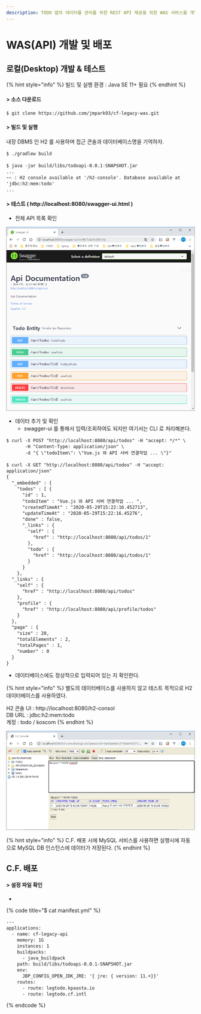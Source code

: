 ```yaml
---
description: TODO 앱의 데이터를 관리를 위한 REST API 제공을 위한 WAS 서비스를 개발하고 배포하는 과정을 설명한다.
---
```


# WAS\(API\) 개발 및 배포

## 로컬\(Desktop\) 개발 & 테스트

{% hint style="info" %}
빌드 및 실행 환경 : Java SE 11+  필요
{% endhint %}

#### &gt; 소스 다운로드  

```
$ git clone https://github.com/jmpark93/cf-legacy-was.git
```

#### &gt; 빌드 및 실행  

내장 DBMS 인 H2 를 사용하며 접근 콘솔과 데이터베이스명을 기억하자. 

```text
$ ./gradlew build

$ java -jar build/libs/todoapi-0.0.1-SNAPSHOT.jar
...
~~ : H2 console available at '/h2-console'. Database available at 'jdbc:h2:mem:todo'
...
```

#### &gt; 테스트 \( http://localhost:8080/swagger-ui.html \)

* 전체 API 목록 확인 

![](../../.gitbook/assets/image%20%28172%29.png)

* 데이터 추가 및 확인
  * swagger-ui 를 통해서 입력/조회하여도 되지만 여기서는 CLI 로 처리해본다. 

```text
$ curl -X POST "http://localhost:8080/api/todos" -H "accept: */*" \
       -H "Content-Type: application/json" \
       -d "{ \"todoItem\": \"Vue.js 와 API 서버 연결작업 ... \"}"
       
$ curl -X GET "http://localhost:8080/api/todos" -H "accept: application/json"
{
  "_embedded" : {
    "todos" : [ {
      "id" : 1,
      "todoItem" : "Vue.js 와 API 서버 연결작업 ... ",
      "createdTimeAt" : "2020-05-29T15:22:16.452713",
      "updateTimeAt" : "2020-05-29T15:22:16.45276",
      "done" : false,
      "_links" : {
        "self" : {
          "href" : "http://localhost:8080/api/todos/1"
        },
        "todo" : {
          "href" : "http://localhost:8080/api/todos/1"
        }
      }
    },
  "_links" : {
    "self" : {
      "href" : "http://localhost:8080/api/todos"
    },
    "profile" : {
      "href" : "http://localhost:8080/api/profile/todos"
    }
  },
  "page" : {
    "size" : 20,
    "totalElements" : 2,
    "totalPages" : 1,
    "number" : 0
  }
}       
```

* 데이터베이스에도 정상적으로 입력되어 있는 지 확인한다. 

{% hint style="info" %}
별도의 데이터베이스를 사용하지 않고 테스트 목적으로  H2 데이터베이스를 사용하였다.

H2 콘솔 UI : http://localhost:8080/h2-consol  
DB URL       :  jdbc:h2:mem:todo   
계정            :  todo / koscom
{% endhint %}

![](../../.gitbook/assets/image%20%28169%29.png)

{% hint style="info" %}
C.F. 배포 시에 MySQL 서비스를 사용하면 실행시에 자동으로 MySQL DB 인스턴스에 데이터가 저장된다.
{% endhint %}

## C.F. 배포

#### &gt; 설정 파일 확인

* 
{% code title="$ cat manifest.yml" %}
```text
---
applications:
  - name: cf-legacy-api
    memory: 1G
    instances: 1
    buildpacks:
      - java_buildpack
    path: build/libs/todoapi-0.0.1-SNAPSHOT.jar
    env:
      JBP_CONFIG_OPEN_JDK_JRE: '{ jre: { version: 11.+}}'
    routes:
      - route: legtodo.kpaasta.io
      - route: legtodo.cf.intl
```
{% endcode %}





